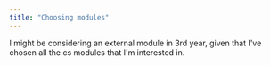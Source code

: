 ```yaml
---
title: "Choosing modules"
---
```

I might be considering an external module in 3rd year, given that I've chosen all the cs modules that I'm interested in.